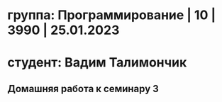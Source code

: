 # группа: Программирование | 10 | 3990 | 25.01.2023
# студент: Вадим Талимончик
## Домашняя работа к семинару 3
